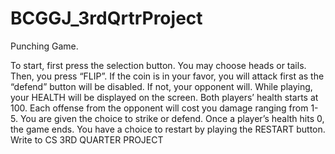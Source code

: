 # BCGGJ_3rdQrtrProject

Punching Game.

To start, first press the selection button. You may choose heads or tails. Then, you press “FLIP”. If the coin is in your favor, you will attack first as the “defend” button will be disabled. If not, your opponent will. While playing, your HEALTH will be displayed on the screen. Both players’ health starts at 100. Each offense from the opponent will cost you damage ranging from 1-5. You are given the choice to strike or defend. Once a player’s health hits 0, the game ends. You have a choice to restart by playing the RESTART button.
Write to CS 3RD QUARTER PROJECT
